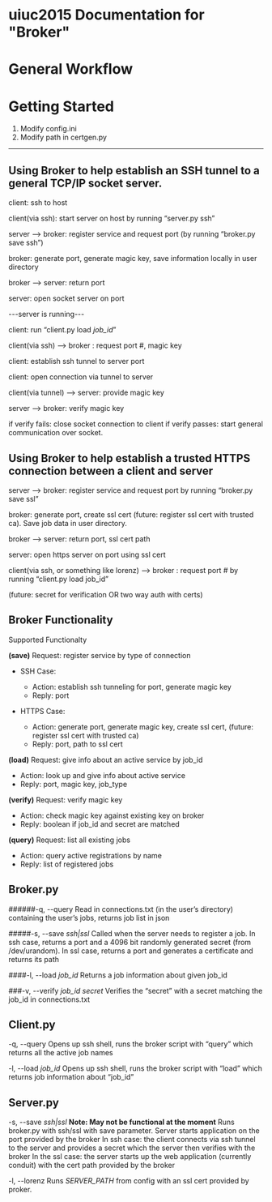 # uiuc2015 Documentation for "Broker"

General Workflow
=====================
<!--(features/algorithms/commands/implementation/security features)-->
<!--Image of workflow here-->


Getting Started
=====================
1. Modify config.ini
2. Modify path in certgen.py

---

Using Broker to help establish an SSH tunnel to a general TCP/IP socket server.
------------------------------------------------------------------------------
client: ssh to host

client(via ssh): start server on host by running “server.py ssh”

server --> broker: register service and request port (by running “broker.py save ssh”)

broker: generate port, generate magic key, save information locally in user directory

broker --> server: return port

server: open socket server on port

---server is running---

client: run “client.py load *job_id*”

client(via ssh) --> broker : request port #, magic key

client: establish ssh tunnel to server port

client: open connection via tunnel to server

client(via tunnel) --> server: provide magic key

server --> broker: verify magic key

if verify fails: close socket connection to client
if verify passes: start general communication over socket.



Using Broker to help establish a trusted HTTPS connection between a client and server
------------------------------------------------------------------------------------------
server --> broker: register service and request port by running “broker.py save ssl”

broker: generate port, create ssl cert (future: register ssl cert with trusted ca). Save job data in user directory.

broker --> server: return port, ssl cert path

server: open https server on port using ssl cert

client(via ssh, or something like lorenz) --> broker : request port # by running “client.py load job_id”

(future: secret for verification OR two way auth with certs)


Broker Functionality
-------------------------
Supported Functionalty

**(save)** Request: register service by type of connection
* SSH Case:
    * Action: establish ssh tunneling for port, generate magic key
    * Reply: port

* HTTPS Case:
    * Action: generate port, generate magic key, create ssl cert, (future: register ssl cert with trusted ca)
    * Reply: port, path to ssl cert


**(load)** Request: give info about an active service by job\_id
* Action: look up and give info about active service
* Reply: port, magic key, job\_type


**(verify)** Request: verify magic key
* Action: check magic key against existing key on broker
* Reply: boolean if job\_id and secret are matched


**(query)** Request: list all existing jobs
* Action: query active registrations by name
* Reply: list of registered jobs


Broker.py 
----------

######-q, --query
Read in connections.txt (in the user’s directory) containing the user’s jobs, returns job list in json

#####-s, --save *ssh|ssl*
Called when the server needs to register a job. 
In ssh case, returns a port and a 4096 bit randomly generated secret (from /dev/urandom). 
In ssl case, returns a port and generates a certificate and returns its path

####-l, --load *job_id*
Returns a job information about given job\_id

###-v, --verify *job_id* *secret*
Verifies the “secret” with a secret matching the job\_id in connections.txt 

Client.py
----------

-q, --query
Opens up ssh shell, runs the broker script with “query” which returns all the active job names

-l, --load *job_id*
Opens up ssh shell, runs the broker script with “load” which returns job information about “job\_id”

Server.py
----------

-s, --save *ssh|ssl*
**Note: May not be functional at the moment**
Runs broker.py with ssh/ssl with save parameter. 
Server starts application on the port provided by the broker
In ssh case: the client connects via ssh tunnel to the server and provides a secret which the server then verifies with the broker
In the ssl case: the server starts up the web application (currently conduit) with the cert path provided by the broker

-l, --lorenz
Runs *SERVER_PATH* from config with an ssl cert provided by proker.
